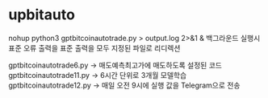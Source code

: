 # upbitauto

nohup python3 gptbitcoinautotrade.py > output.log 2>&1 &
백그라운드 실행시 표준 오류 출력을 표준 출력을 모두 지정된 파일로 리디렉션


gptbitcoinautotrade6.py -> 매도예측최고가에 매도하도록 설정된 코드
gptbitcoinautotrade11.py -> 6시간 단위로 3개월 모델학습
gptbitcoinautotrade12.py -> 매일 오전 9시에 실행 값을 Telegram으로 전송
